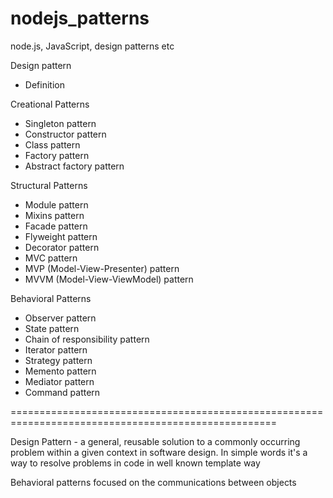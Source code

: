 # nodejs_patterns
node.js, JavaScript, design patterns etc


Design pattern 
   - Definition


Creational Patterns
   - Singleton pattern
   - Constructor pattern
   - Class pattern
   - Factory pattern
   - Abstract factory pattern

Structural Patterns
  - Module pattern
  - Mixins pattern
  - Facade pattern
  - Flyweight pattern
  - Decorator pattern
  - MVC pattern
  - MVP (Model-View-Presenter) pattern
  - MVVM (Model-View-ViewModel) pattern

Behavioral Patterns
  - Observer pattern
  - State pattern
  - Chain of responsibility pattern
  - Iterator pattern
  - Strategy pattern
  - Memento pattern
  - Mediator pattern
  - Command pattern

====================================================================================================

Design Pattern - a general, reusable solution to a commonly occurring problem within a given context in software design.
In simple words it's a way to resolve problems in code in well known template way

Behavioral patterns focused on the communications between objects


 
